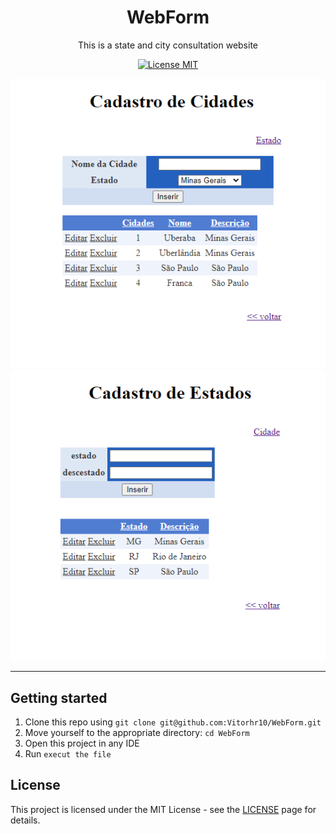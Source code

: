 <h1 align="center">
WebForm
</h1>

<p align="center"> This is a state and city consultation website</p>

<p align="center">
  <a href="https://opensource.org/licenses/MIT">
    <img src="https://img.shields.io/badge/License-MIT-blue.svg" alt="License MIT">
  </a>
</p>

<div>
  <img src="./assets/webform-cities.png" alt="Formulário web de Cidades">
  <img src="./assets/webform-states.png" alt="Formulário web de Estados">
</div>

<hr />

## Getting started

1. Clone this repo using `git clone git@github.com:Vitorhr10/WebForm.git`
2. Move yourself to the appropriate directory: `cd WebForm`
3. Open this project in any IDE
4. Run `execut the file`

## License

This project is licensed under the MIT License - see the [LICENSE](https://opensource.org/licenses/MIT) page for details.
